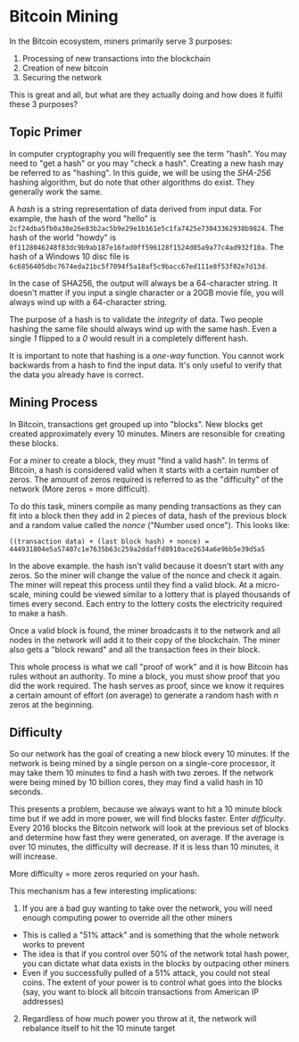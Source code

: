 # Bitcoin Mining
In the Bitcoin ecosystem, miners primarily serve 3 purposes:
1. Processing of new transactions into the blockchain
2. Creation of new bitcoin
3. Securing the network

This is great and all, but what are they actually doing and how does it
fulfil these 3 purposes?

## Topic Primer
In computer cryptography you will frequently see the term "hash". You may need
to "get a hash" or you may "check a hash". Creating a new hash may be referred to
as "hashing". In this guide, we will be using the _SHA-256_ hashing algorithm,
but do note that other algorithms do exist. They generally work the same.

A _hash_ is a string representation of data derived from input data. For example,
the hash of the word "hello" is `2cf24dba5fb0a30e26e83b2ac5b9e29e1b161e5c1fa7425e73043362938b9824`.
The hash of the world "howdy" is `0f1128046248f83dc9b9ab187e16fad0ff596128f1524d05a9a77c4ad932f10a`.
The hash of a Windows 10 disc file is `6c6856405dbc7674eda21bc5f7094f5a18af5c9bacc67ed111e8f53f02e7d13d`.

In the case of SHA256, the output will always be a 64-character string. It doesn't matter if you input
a single character or a 20GB movie file, you will always wind up with a 64-character string. 

The purpose of a hash is to validate the _integrity_ of data. Two people hashing the same file
should always wind up with the same hash. Even a single _1_ flipped to a _0_ would result in a
completely different hash. 

It is important to note that hashing is a _one-way_ function. You cannot work backwards from a hash
to find the input data. It's only useful to verify that the data you already have is correct.

## Mining Process
In Bitcoin, transactions get grouped up into "blocks". New blocks get created approximately every 10 minutes.
Miners are resonsible for creating these blocks.

For a miner to create a block, they must "find a valid hash". In terms of Bitcoin, a hash is considered valid
when it starts with a certain number of zeros. The amount of zeros required is referred to as the "difficulty"
of the network (More zeros = more difficult).

To do this task, miners compile as many pending transactions as they can fit into a block then they add in 2
pieces of data, hash of the previous block and a random value called the _nonce_ ("Number used once"). 
This looks like:
```
((transaction data) + (last block hash) + nonce) = 444931804e5a57407c1e7635b63c259a2ddaffd8910ace2634a6e9bb5e39d5a5
```

In the above example. the hash isn't valid because it doesn't start with any zeros. So the miner will change the value of
the nonce and check it again. The miner will repeat this process until they find a valid block. At a micro-scale, mining
could be viewed similar to a lottery that is played thousands of times every second. Each entry to the lottery costs
the electricity required to make a hash.

Once a valid block is found, the miner broadcasts it to the network and all nodes in the network will add it to their copy of the blockchain.
The miner also gets a "block reward" and all the transaction fees in their block.

This whole process is what we call "proof of work" and it is how Bitcoin has rules without an authority. To mine a block, you must
show proof that you did the work required. The hash serves as proof, since we know it requires a certain amount of effort (on average)
to generate a random hash with _n_ zeros at the beginning. 

## Difficulty
So our network has the goal of creating a new block every 10 minutes. If the network is being mined by a single person
on a single-core processor, it may take them 10 minutes to find a hash with two zeroes. If the network were being mined
by 10 billion cores, they may find a valid hash in 10 seconds. 

This presents a problem, because we always want to hit a 10 minute block time but if we add in more power, we will find blocks faster.
Enter _difficulty_. Every 2016 blocks the Bitcoin network will look at the previous set of blocks and determine how fast they were generated,
on average. If the average is over 10 minutes, the difficulty will decrease. If it is less than 10 minutes, it will increase. 

More difficulty = more zeros requried on your hash.

This mechanism has a few interesting implications:
1. If you are a bad guy wanting to take over the network, you will need enough computing power to override all the other miners
  - This is called a "51% attack" and is something that the whole network works to prevent
  - The idea is that if you control over 50% of the network total hash power, you can dictate what data exists in the blocks by outpacing other miners
  - Even if you successfully pulled of a 51% attack, you could not steal coins. The extent of your power is to control what goes into the blocks (say, you want to block all bitcoin transactions from American IP addresses)
2. Regardless of how much power you throw at it, the network will rebalance itself to hit the 10 minute target

